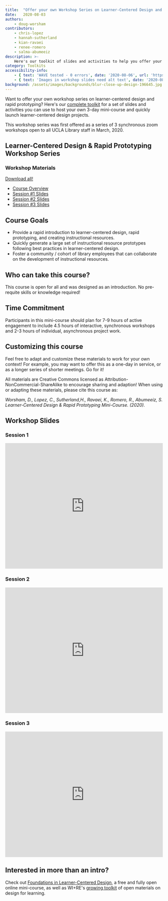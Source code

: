 ```yaml
---
title:  "Offer your own Workshop Series on Learner-Centered Design and Rapid Prototyping"
date:   2020-08-03
authors:
    - doug-worsham
contributors:
    - chris-lopez
    - hannah-sutherland
    - kian-ravaei
    - renee-romero
    - salma-abumeeiz
description: >-
    Here's our toolkit of slides and activities to help you offer your own workshop series on learner-centered design and rapid prototyping.
category: Toolkits
accessibility-info:
    - { text: 'WAVE tested - 0 errors', date: '2020-08-06', url: 'https://wave.webaim.org/' }
    - { text: 'Images in workshop slides need alt text', date: '2020-08-06', link-text: 'Issue reported', url: 'https://github.com/UCLALibrary/research-tips/issues/181' }
background: /assets/images/backgrounds/blur-close-up-design-196645.jpg
---
```

<p>Want to offer your own workshop series on learner-centered design and rapid prototyping? Here's our <a href="https://drive.google.com/drive/folders/1NLr3ASJjK5J2rmf2x56t_In-Uc9ilzvk?usp=sharing" target="_blank">complete toolkit</a> for a set of slides and activities you can use to host your own 3-day mini-course and quickly launch learner-centered design projects.</p>

<p>This workshop series was first offered as a series of 3 synchronous zoom workshops open to all UCLA Library staff in March, 2020.</p>

<div class="card">
  <h2 class="card-header">Learner-Centered Design &amp; Rapid Prototyping Workshop Series</h2>
  <div class="card-body">
      <div class="container">
          <div class="row">
              <div class="col col-sm-12 col-md-6 col-lg-4">
                <h3 class="card-title">Workshop Materials</h3>
                  <!--<p class="card-text">The <a href="https://drive.google.com/drive/folders/1NLr3ASJjK5J2rmf2x56t_In-Uc9ilzvk?usp=sharing" target="_blank">Google Drive folder</a> contains a workshop overview/syllabus, slides and activities for each session, as well as time estimates and options for independent work between sessions.</p>-->
                    <p><a href="https://drive.google.com/drive/folders/1NLr3ASJjK5J2rmf2x56t_In-Uc9ilzvk?usp=sharing" class="btn btn-primary" target="_blank"><i class="fab fa-google-drive" aria-hidden="true"></i> Download all!</a></p>
              </div>
              <div class="col col-sm-12 col-md-6 col-lg-8">
                    <ul class="list-group list-group-flush">
                        <li class="list-group-item"><a href="https://drive.google.com/file/d/1XQmnP1TUEJRmAqHuwgXWgOzpjhofqf3V/view?usp=sharing" target="_blank"><i class="fas fa-file-word" aria-hidden="true"></i> Course Overview</a></li>
                        <li class="list-group-item"><a href="https://docs.google.com/presentation/d/1Uj8HrCWFB0RxB91AHMPgvkHcVnljXp9a-q803ySfGfs/edit?usp=sharing" target="_blank"><i class="far fa-images" aria-hidden="true"></i> Session #1 Slides</a></li>
                        <li class="list-group-item"><a href="https://docs.google.com/presentation/d/12XhjrKoIGuCfXgSMH3MdLpUlNaKGd9rBeEc5-3LAwLc/edit?usp=sharing" target="_blank"><i class="far fa-images" aria-hidden="true"></i> Session #2 Slides</a></li>
                        <li class="list-group-item"><a href="https://docs.google.com/presentation/d/1fJCk8WQoh6C_jI5rxqVR8AEAeBf3UruI7pbsuiTceFY/edit?usp=sharing" target="_blank"><i class="far fa-images" aria-hidden="true"></i> Session #3 Slides</a></li>
                  </ul>
              </div>
          </div>
      </div>
  </div>
</div>

<h2 class="mt-5"><i class="fas fa-certificate" aria-hidden="true"></i> Course Goals</h2>
<ul>
    <li>Provide a rapid introduction to learner-centered design, rapid prototyping, and creating instructional resources.</li>
    <li>Quickly generate a large set of instructional resource prototypes following best practices in learner-centered design.</li>
    <li>Foster a community / cohort of library employees that can collaborate on the development of instructional resources.</li>
</ul>

<h2><i class="fas fa-comments" aria-hidden="true"></i> Who can take this course?</h2>

<p>This course is open for all and was designed as an introduction. No pre-requite skills or knowledge required!</p>

<h2><i class="fas fa-clock" aria-hidden="true"></i> Time Commitment</h2>
<p>Participants in this mini-course should plan for 7-9 hours of active engagement to include 4.5 hours of interactive, synchronous workshops and 2-3 hours of individual, asynchronous project work.</p>

<h2><i class="fas fa-tools" aria-hidden="true"></i> Customizing this course</h2>

<p>Feel free to adapt and customize these materials to work for your own context! For example, you may want to offer this as a one-day in service, or as a longer series of shorter meetings. Go for it!</p>

<p>All materials are <i class="fab fa-creative-commons" aria-hidden="true"></i> Creative Commons licensed as Attribution-NonCommercial-ShareAlike to encourage sharing and adaption! When using or adapting these materials, please cite this course as:</p>

<cite>Worsham, D., Lopez, C., Sutherland,H., Ravaei, K., Romero, R., Abumeeiz, S. Learner-Centered Design &amp; Rapid Prototyping Mini-Course. (2020).</cite>

<h2>Workshop Slides</h2>

<h3>Session 1</h3>
<iframe src="https://docs.google.com/presentation/d/e/2PACX-1vRVTWGPHp0qGbEIesPAD-Yg7jUbgyhj76dPHg7UgMShoYCXLHD9dfzvsa8ZT4L0FtNujK-XaN1X9jrK/embed?start=false&loop=false&delayms=60000" frameborder="0" width="100%" height="400" allowfullscreen="true" mozallowfullscreen="true" webkitallowfullscreen="true"></iframe>

<h3>Session 2</h3>
<iframe src="https://docs.google.com/presentation/d/e/2PACX-1vR6furrcAc821jcYyUE8tTmhNmHEE3Xv6ACJ_IGY8sH7wd96Luh_luG_LSrpINRXCsuHZe4fKIbzY1w/embed?start=false&loop=false&delayms=60000" frameborder="0" width="100%" height="400" allowfullscreen="true" mozallowfullscreen="true" webkitallowfullscreen="true"></iframe>

<h3>Session 3</h3>
<iframe src="https://docs.google.com/presentation/d/e/2PACX-1vS9w3c3_oF-Gh_XE-qFmkhiGMrZ5t1mduA3BnXqTZD7SPJYSNPizO688QHomxAziNkN7iP3wxvCOg8s/embed?start=false&loop=false&delayms=60000" frameborder="0" width="100%" height="400" allowfullscreen="true" mozallowfullscreen="true" webkitallowfullscreen="true"></iframe>

<h2 class="mt-5">Interested in more than an intro?</h2>

<p>Check out <a href="https://uclalibrary.github.io/foundations/">Foundations in Learner-Centered Design</a>, a free and fully open online mini-course, as well as WI+RE's <a href="https://uclalibrary.github.io/research-tips/about/design-toolkit/">growing toolkit</a> of open materials on design for learning.
